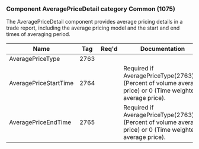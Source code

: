 ### Component AveragePriceDetail category Common (1075)

The AveragePriceDetail component provides average pricing details in a trade report, including the average pricing model and the start and end times of averaging period.

| Name                  | Tag  | Req'd | Documentation                                                                                              |
|-----------------------|------|----------|------------------------------------------------------------------------------------------------------------|
| AveragePriceType      | 2763 |       |                                                                                                            |
| AveragePriceStartTime | 2764 |       | Required if AveragePriceType(2763)=2 (Percent of volume average price) or 0 (Time weighted average price). |
| AveragePriceEndTime   | 2765 |       | Required if AveragePriceType(2763)=2 (Percent of volume average price) or 0 (Time weighted average price). |

